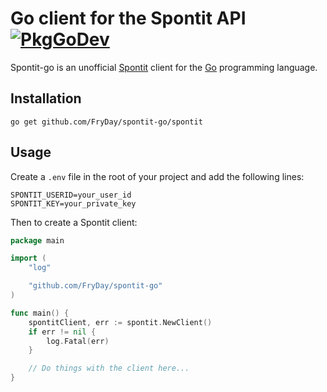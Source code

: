 # Go client for the Spontit API [![PkgGoDev](https://pkg.go.dev/badge/github.com/FryDay/spontit-go)](https://pkg.go.dev/github.com/FryDay/spontit-go)

Spontit-go is an unofficial [Spontit](https://spontit.com/) client for the [Go](http://www.golang.org/) programming language.

## Installation
`go get github.com/FryDay/spontit-go/spontit`

## Usage
Create a `.env` file in the root of your project and add the following lines:
```shell
SPONTIT_USERID=your_user_id
SPONTIT_KEY=your_private_key
```

Then to create a Spontit client:
```go
package main

import (
	"log"

	"github.com/FryDay/spontit-go"
)

func main() {
	spontitClient, err := spontit.NewClient()
	if err != nil {
		log.Fatal(err)
    }

    // Do things with the client here...
}
```
